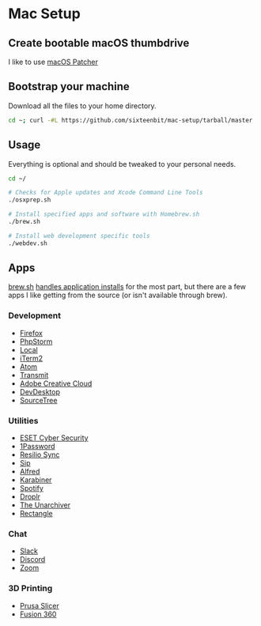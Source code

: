 # Mac Setup

## Create bootable macOS thumbdrive

I like to use [macOS Patcher](http://dosdude1.com/catalina/)

## Bootstrap your machine

Download all the files to your home directory.

```bash
cd ~; curl -#L https://github.com/sixteenbit/mac-setup/tarball/master | tar -xzv --strip-components 1 --exclude={README.md,bootstrap.sh}
```

## Usage

Everything is optional and should be tweaked to your personal needs.

```bash
cd ~/

# Checks for Apple updates and Xcode Command Line Tools
./osxprep.sh

# Install specified apps and software with Homebrew.sh
./brew.sh

# Install web development specific tools
./webdev.sh
```

## Apps

[brew.sh](https://brew.sh/) [handles application installs](https://github.com/sixteenbit/mac-setup/blob/master/apps.sh) for the most part, but there are a few apps I like getting from the source (or isn't available through brew).

### Development

* [Firefox](https://www.mozilla.org/en-US/firefox/new/)
* [PhpStorm](https://www.jetbrains.com/phpstorm/download/#section=mac)
* [Local](https://cdn.localwp.com/stable/latest/mac)
* [iTerm2](https://iterm2.com/downloads.html)
* [Atom](https://atom.io/download/mac)
* [Transmit](https://panic.com/download/transmit/Transmit-5-Latest.zip)
* [Adobe Creative Cloud](https://creativecloud.adobe.com/apps/all/desktop#)
* [DevDesktop](https://dev.acquia.com/downloads)
* [SourceTree](https://www.sourcetreeapp.com/)

### Utilities

* [ESET Cyber Security](https://download.eset.com/com/eset/apps/home/eav/mac/latest/eset_cybersecurity_en_.dmg)
* [1Password](https://1password.com/downloads/)
* [Resilio Sync](https://download-cdn.resilio.com/stable/osx/Resilio-Sync.dmg)
* [Sip](https://sipapp.io/updates/)
* [Alfred](https://www.alfredapp.com/)
* [Karabiner](https://karabiner-elements.pqrs.org/)
* [Spotify](https://download.scdn.co/SpotifyInstaller.zip)
* [Droplr](https://files.droplr.com/apps/mac-current)
* [The Unarchiver](https://macpaw.com/the-unarchiver)
* [Rectangle](https://rectangleapp.com/)

### Chat

* [Slack](https://slack.com/ssb/download-osx)
* [Discord](https://discord.com/api/download?platform=osx)
* [Zoom](https://zoom.us/download)

### 3D Printing

* [Prusa Slicer](https://github.com/prusa3d/PrusaSlicer/releases)
* [Fusion 360](https://dl.appstreaming.autodesk.com/production/installers/Fusion%20360%20Client%20Downloader.dmg)
